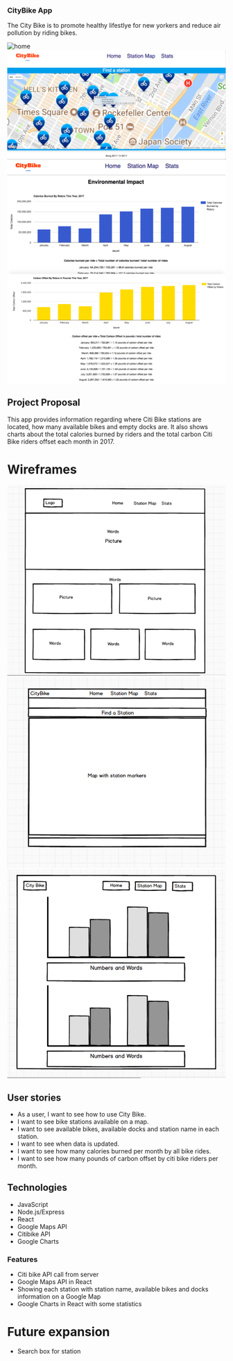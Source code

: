### CityBike App
 The City Bike is to promote healthy lifestlye for new yorkers 
and reduce air pollution by riding bikes. 

![home](./src/imgs/citibike_map_copy.png)
![home](./src/imgs/stationmap-info.png)
![home](./src/imgs/calories.png)
![home](./src/imgs/carbonoffset.png)

## Project Proposal
  
  This app provides information regarding where Citi Bike stations are located, 
how many available bikes and empty docks are. It also shows charts about the total calories burned by riders and the total carbon Citi Bike riders offset each month in 2017.     


# Wireframes
![home](./src/imgs/home.png)
![map](./src/imgs/map.png)
![chart](./src/imgs/chart.png)

## User stories 
*  As a user, I want to see how to use City Bike.
*  I want to see bike stations available on a map.
*  I want to see available bikes, available docks and station name in each station.
*  I want to see when data is updated. 
*  I want to see how many calories burned per month by all bike rides.
*  I want to see how many pounds of carbon offset by citi bike riders per month.


## Technologies 
*  JavaScript
*  Node.js/Express
*  React
*  Google Maps API
*  Citibike API
*  Google Charts 

### Features

* Citi bike API call from server
* Google Maps API in React
* Showing each station with station name, available bikes and docks information on a Google Map
* Google Charts in React with some statistics

# Future expansion 
* Search box for station
